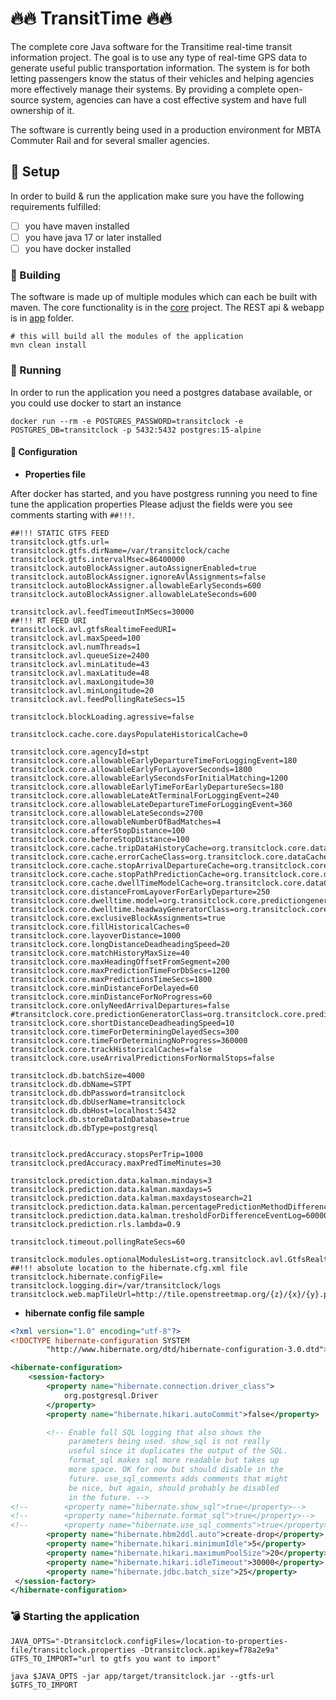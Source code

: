 # :fire::fire: TransitTime :fire::fire:

The complete core Java software for the Transitime real-time transit information project. The goal is to use any type of real-time GPS data to generate useful public transportation information. The system is for both letting passengers know the status of their vehicles and helping agencies more effectively manage their systems. By providing a complete open-source system, agencies can have a cost effective system and have full ownership of it. 

The software is currently being used in a production environment for MBTA Commuter Rail and for several smaller agencies.

## :hammer: Setup
In order to build & run the application make sure you have the following requirements fulfilled:
- [ ] you have maven installed
- [ ] you have java 17 or later installed
- [ ] you have docker installed

### :wrench: Building
The software is made up of multiple modules which can each be built with maven.
The core functionality is in the [core](core) project. The REST api & webapp is in [app](app) folder.

```shell
# this will build all the modules of the application
mvn clean install
```

### :runner: Running
In order to run the application you need a postgres database available, or you could use docker to start an instance
```shell
docker run --rm -e POSTGRES_PASSWORD=transitclock -e POSTGRES_DB=transitclock -p 5432:5432 postgres:15-alpine
```

#### :blue_book: Configuration
- **Properties file**

After docker has started, and you have postgress running you need to fine tune the application properties
Please adjust the fields were you see comments starting with ```##!!!```.

```properties
##!!! STATIC GTFS FEED
transitclock.gtfs.url=
transitclock.gtfs.dirName=/var/transitclock/cache
transitclock.gtfs.intervalMsec=86400000
transitclock.autoBlockAssigner.autoAssignerEnabled=true
transitclock.autoBlockAssigner.ignoreAvlAssignments=false
transitclock.autoBlockAssigner.allowableEarlySeconds=600
transitclock.autoBlockAssigner.allowableLateSeconds=600

transitclock.avl.feedTimeoutInMSecs=30000
##!!! RT FEED URI
transitclock.avl.gtfsRealtimeFeedURI=
transitclock.avl.maxSpeed=100
transitclock.avl.numThreads=1
transitclock.avl.queueSize=2400
transitclock.avl.minLatitude=43
transitclock.avl.maxLatitude=48
transitclock.avl.maxLongitude=30
transitclock.avl.minLongitude=20
transitclock.avl.feedPollingRateSecs=15

transitclock.blockLoading.agressive=false

transitclock.cache.core.daysPopulateHistoricalCache=0

transitclock.core.agencyId=stpt
transitclock.core.allowableEarlyDepartureTimeForLoggingEvent=180
transitclock.core.allowableEarlyForLayoverSeconds=1800
transitclock.core.allowableEarlySecondsForInitialMatching=1200
transitclock.core.allowableEarlyTimeForEarlyDepartureSecs=180
transitclock.core.allowableLateAtTerminalForLoggingEvent=240
transitclock.core.allowableLateDepartureTimeForLoggingEvent=360
transitclock.core.allowableLateSeconds=2700
transitclock.core.allowableNumberOfBadMatches=4
transitclock.core.afterStopDistance=100
transitclock.core.beforeStopDistance=100
transitclock.core.cache.tripDataHistoryCache=org.transitclock.core.dataCache.ehcache.scheduled.TripDataHistoryCache
transitclock.core.cache.errorCacheClass=org.transitclock.core.dataCache.ehcache.KalmanErrorCache
transitclock.core.cache.stopArrivalDepartureCache=org.transitclock.core.dataCache.ehcache.StopArrivalDepartureCache
transitclock.core.cache.stopPathPredictionCache=org.transitclock.core.dataCache.StopPathPredictionCache
transitclock.core.cache.dwellTimeModelCache=org.transitclock.core.dataCache.ehcache.scheduled.DwellTimeModelCache
transitclock.core.distanceFromLayoverForEarlyDeparture=250
transitclock.core.dwelltime.model=org.transitclock.core.predictiongenerator.scheduled.dwell.DwellAverage
transitclock.core.dwelltime.headwayGeneratorClass=org.transitclock.core.headwaygenerator.LastArrivalsHeadwayGenerator
transitclock.core.exclusiveBlockAssignments=true
transitclock.core.fillHistoricalCaches=0
transitclock.core.layoverDistance=1000
transitclock.core.longDistanceDeadheadingSpeed=20
transitclock.core.matchHistoryMaxSize=40
transitclock.core.maxHeadingOffsetFromSegment=200
transitclock.core.maxPredictionTimeForDbSecs=1200
transitclock.core.maxPredictionsTimeSecs=1800
transitclock.core.minDistanceForDelayed=60
transitclock.core.minDistanceForNoProgress=60
transitclock.core.onlyNeedArrivalDepartures=false
#transitclock.core.predictionGeneratorClass=org.transitclock.core.predictiongenerator.scheduled.traveltime.kalman.KalmanPredictionGeneratorImpl
transitclock.core.shortDistanceDeadheadingSpeed=10
transitclock.core.timeForDeterminingDelayedSecs=300
transitclock.core.timeForDeterminingNoProgress=360000
transitclock.core.trackHistoricalCaches=false
transitclock.core.useArrivalPredictionsForNormalStops=false

transitclock.db.batchSize=4000
transitclock.db.dbName=STPT
transitclock.db.dbPassword=transitclock
transitclock.db.dbUserName=transitclock
transitclock.db.dbHost=localhost:5432
transitclock.db.storeDataInDatabase=true
transitclock.db.dbType=postgresql


transitclock.predAccuracy.stopsPerTrip=1000
transitclock.predAccuracy.maxPredTimeMinutes=30

transitclock.prediction.data.kalman.mindays=3
transitclock.prediction.data.kalman.maxdays=5
transitclock.prediction.data.kalman.maxdaystosearch=21
transitclock.prediction.data.kalman.percentagePredictionMethodDifferencene=50
transitclock.prediction.data.kalman.tresholdForDifferenceEventLog=60000
transitclock.prediction.rls.lambda=0.9

transitclock.timeout.pollingRateSecs=60

transitclock.modules.optionalModulesList=org.transitclock.avl.GtfsRealtimeModule;org.transitclock.core.predAccuracy.PredictionAccuracyModule;org.transitclock.gtfs.GtfsUpdatedModule
##!!! absolute location to the hibernate.cfg.xml file
transitclock.hibernate.configFile=
transitclock.logging.dir=/var/transitclock/logs
transitclock.web.mapTileUrl=http://tile.openstreetmap.org/{z}/{x}/{y}.png
```

- **hibernate config file sample**
```xml
<?xml version="1.0" encoding="utf-8"?>
<!DOCTYPE hibernate-configuration SYSTEM
        "http://www.hibernate.org/dtd/hibernate-configuration-3.0.dtd">

<hibernate-configuration>
    <session-factory>
        <property name="hibernate.connection.driver_class">
            org.postgresql.Driver
        </property>
        <property name="hibernate.hikari.autoCommit">false</property>

        <!-- Enable full SQL logging that also shows the
             parameters being used. show_sql is not really
             useful since it duplicates the output of the SQL.
             format_sql makes sql more readable but takes up
             more space. OK for now but should disable in the
             future. use_sql_comments adds comments that might
             be nice, but again, should probably be disabled
             in the future. -->
<!--        <property name="hibernate.show_sql">true</property>-->
<!--        <property name="hibernate.format_sql">true</property>-->
<!--        <property name="hibernate.use_sql_comments">true</property>-->
        <property name="hibernate.hbm2ddl.auto">create-drop</property>
        <property name="hibernate.hikari.minimumIdle">5</property>
        <property name="hibernate.hikari.maximumPoolSize">20</property>
        <property name="hibernate.hikari.idleTimeout">30000</property>
        <property name="hibernate.jdbc.batch_size">25</property>
 </session-factory>
</hibernate-configuration>
```

### :bomb: Starting the application
```shell
JAVA_OPTS="-Dtransitclock.configFiles=/location-to-properties-file/transitclock.properties -Dtransitclock.apikey=f78a2e9a"
GTFS_TO_IMPORT="url to gtfs you want to import"

java $JAVA_OPTS -jar app/target/transitclock.jar --gtfs-url $GTFS_TO_IMPORT
```